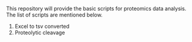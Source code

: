 This repository will provide the basic scripts for proteomics data analysis. The list of scripts are mentioned below.
1. Excel to tsv converted
2. Proteolytic cleavage